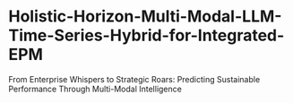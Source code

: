# Holistic-Horizon-Multi-Modal-LLM-Time-Series-Hybrid-for-Integrated-EPM
From Enterprise Whispers to Strategic Roars: Predicting Sustainable Performance Through Multi-Modal Intelligence
